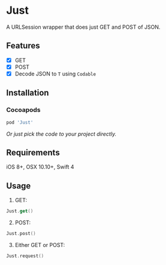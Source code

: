 # Just
A URLSession wrapper that does just GET and POST of JSON.

## Features
- [x] GET
- [x] POST
- [x] Decode JSON to `T` using `Codable`

## Installation
### Cocoapods
```ruby
pod 'Just'
```
*Or just pick the code to your project directly.*

## Requirements
iOS 8+, OSX 10.10+, Swift 4

## Usage
1. GET:
```swift
Just.get()
```
2. POST:
```swift
Just.post()
```
3. Either GET or POST:
```swift
Just.request()
```
